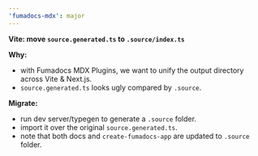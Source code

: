 ```yaml
---
'fumadocs-mdx': major
---
```


**Vite: move `source.generated.ts` to `.source/index.ts`**

**Why:** 
- with Fumadocs MDX Plugins, we want to unify the output directory across Vite & Next.js.
- `source.generated.ts` looks ugly compared by `.source`.

**Migrate:** 

- run dev server/typegen to generate a `.source` folder.
- import it over the original `source.generated.ts`.
- note that both docs and `create-fumadocs-app` are updated to `.source` folder.
